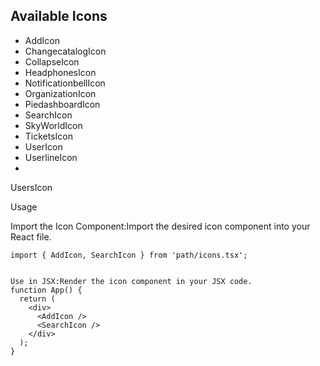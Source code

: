 ## Available Icons

- AddIcon
- ChangecatalogIcon
- CollapseIcon
- HeadphonesIcon
- NotificationbellIcon
- OrganizationIcon
- PiedashboardIcon
- SearchIcon
- SkyWorldIcon
- TicketsIcon
- UserIcon
- UserlineIcon
- 
UsersIcon

Usage

Import the Icon Component:Import the desired icon component into your React file.
```
import { AddIcon, SearchIcon } from 'path/icons.tsx';


Use in JSX:Render the icon component in your JSX code.
function App() {
  return (
    <div>
      <AddIcon />
      <SearchIcon />
    </div>
  );
}

```
